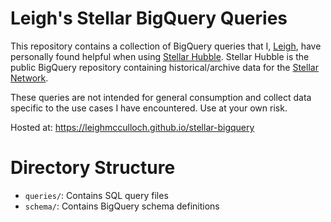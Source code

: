 # Leigh's Stellar BigQuery Queries

This repository contains a collection of BigQuery queries that I,
[Leigh], have personally found helpful when using [Stellar Hubble]. Stellar
Hubble is the public BigQuery repository containing historical/archive data for
the [Stellar Network].

These queries are not intended for general consumption and collect data
specific to the use cases I have encountered. Use at your own risk.

[Leigh]: https://leighm.cc
[Stellar Hubble]: https://developers.stellar.org/docs/data/analytics/hubble
[Stellar Network]: https://stellar.org>

Hosted at: <https://leighmcculloch.github.io/stellar-bigquery>

# Directory Structure

- `queries/`: Contains SQL query files
- `schema/`: Contains BigQuery schema definitions

